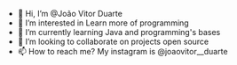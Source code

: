 - 👋 Hi, I’m @João Vitor Duarte
- 👀 I’m interested in Learn more of programming
- 🌱 I’m currently learning Java and programming's bases
- 💞️ I’m looking to collaborate on projects open source
- 📫 How to reach me? My instagram is @joaovitor__duarte

<!---
40777/40777 is a ✨ special ✨ repository because its `README.md` (this file) appears on your GitHub profile.
You can click the Preview link to take a look at your changes.
--->
